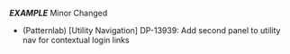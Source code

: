 ___EXAMPLE___
Minor
Changed
- (Patternlab) [Utility Navigation] DP-13939: Add second panel to utility nav for contextual login links
